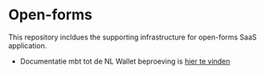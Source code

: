 # Open-forms
This repository incldues the supporting infrastructure for open-forms SaaS application.

- Documentatie mbt tot de NL Wallet beproeving is [hier te vinden](./src/nl-wallet/README.md)